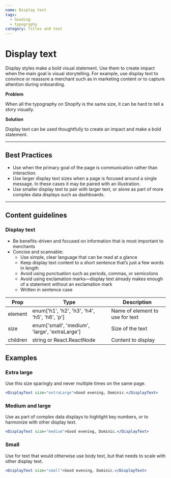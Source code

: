 ```yaml
---
name: Display text
tags:
  - heading
  - typography
category: Titles and text
---
```


# Display text

Display styles make a bold visual statement. Use them to create impact when the
main goal is visual storytelling. For example, use display text to convince or
reassure a merchant such as in marketing content or to capture attention during onboarding.

**Problem**

When all the typography on Shopify is the same size, it can be hard to tell a
story visually.

**Solution**

Display text can be used thoughtfully to create an impact and make a bold
statement.

---

## Best Practices

- Use when the primary goal of the page is communication rather than
interaction.
- Use larger display text sizes when a page is focused around a single message.
In these cases it may be paired with an illustration.
- Use smaller display text to pair with larger text, or alone as part of more
complex data displays such as dashboards.

---

## Content guidelines

### Display text

* Be benefits-driven and focused on information that is most important to
merchants
* Concise and scannable:
  * Use simple, clear language that can be read at a glance
  * Keep display text content to a short sentence that’s just a few words in
  length
  * Avoid using punctuation such as periods, commas, or semicolons
  * Avoid using exclamation marks—display text already makes enough of a
  statement without an exclamation mark
  * Written in sentence case


| Prop | Type | Description |
| ---- | ---- | ----------- |
| element | enum['h1', 'h2', 'h3', 'h4', 'h5', 'h6', 'p'] | Name of element to use for text |
| size | enum['small', 'medium', 'large', 'extraLarge'] | Size of the text |
| children | string or React.ReactNode | Content to display |

## Examples

### Extra large

Use this size sparingly and never multiple times on the same page.

```jsx
<DisplayText size="extraLarge">Good evening, Dominic.</DisplayText>
```

### Medium and large

Use as part of complex data displays to highlight key numbers, or to harmonize with other display text.

```jsx
<DisplayText size="medium">Good evening, Dominic.</DisplayText>
```

### Small

Use for text that would otherwise use body text, but that needs to scale with other display text.

```jsx
<DisplayText size="small">Good evening, Dominic.</DisplayText>
```
